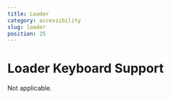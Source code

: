 ```yaml
---
title: Loader
category: accessibility
slug: loader
position: 25
---
```

# Loader Keyboard Support

Not applicable.

